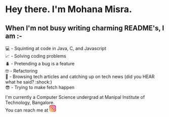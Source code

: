 # Hey there. I'm Mohana Misra.  
## When I'm not busy writing charming README's, I am :- 

<!--
**mohanamisra/mohanamisra** is a ✨ _special_ ✨ repository because its `README.md` (this file) appears on your GitHub profile.

Here are some ideas to get you started:

- 🔭 I’m currently working on ...
- 🌱 I’m currently learning ...
- 👯 I’m looking to collaborate on ...
- 🤔 I’m looking for help with ...
- 💬 Ask me about ...
- 📫 How to reach me: ...
- 😄 Pronouns: ...
- ⚡ Fun fact: ...
-->

💻 - Squinting at code in Java, C, and Javascript  
📈 - Solving coding problems  
🪲 - Pretending a bug is a feature  
🤓 - Refactoring  
🥷 - Browsing tech articles and catching up on tech news (did you HEAR what he said? :shock:)  
😎 - Trying to make fetch happen
  
 I'm currently a Computer Science undergrad at Manipal Institute of Technology, Bangalore.  
 You can reach me at <a href = "https://www.instagram.com/mohanamisra/"><img src = "images/instagram.png" alt = "Instagram icon" width = "21px"/></a>
